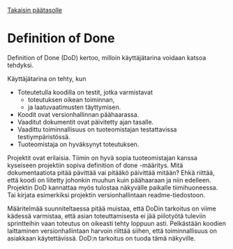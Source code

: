 [Takaisin päätasolle](./README.md)

# Definition of Done

Definition of Done (DoD) kertoo, milloin käyttäjätarina voidaan katsoa tehdyksi.

Käyttäjätarina on tehty, kun

 - Toteutetulla koodilla on testit, jotka varmistavat
   - toteutuksen oikean toiminnan,
   - ja laatuvaatimusten täyttymisen.
 - Koodit ovat versionhallinnan päähaarassa. 
 - Vaaditut dokumentit ovat päivitetty ajan tasalle.
 - Vaadittu toiminnallisuus on tuoteomistajan testattavissa testiympäristössä.
 - Tuoteomistaja on hyväksynyt toteutuksen.

Projektit ovat erilaisia. Tiimin on hyvä sopia tuoteomistajan kanssa kyseiseen
projektiin sopiva definition of done -määritys. Mitä dokumentaatiota pitää
pävittää vai pitääkö päivittää mitään? Ehkä riittää, että koodi on liitetty
johonkin muuhun kuin päähaaraan ja niin edelleen. Projektin DoD kannattaa myös
tulostaa näkyvälle paikalle tiimihuoneessa. Tai kirjata esimerkiksi projektin
versionhallintaan readme-tiedostoon.

Määritelmää suunniteltaessa pitää muistaa, että DoDin tarkoitus on viime kädessä
varmistaa, että asian toteuttamisesta ei jää piilotyötä tuleviin sprintteihin
vaan toteutus on oikeasti tehty loppuun asti. Pelkästään koodien laittaminen
versionhallintaan harvoin riittää siihen, että toiminnallisuus on asiakkaan
käytettävissä. DoD:n tarkoitus on tuoda tämä näkyville.


